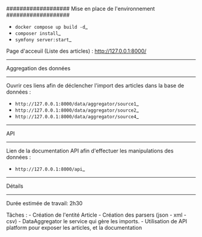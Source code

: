 ###################
Mise en place de l'environnement
###################

-  `docker compose up build -d`_
-  `composer install`_
-  `symfony server:start`_

Page d'acceuil (Liste des articles) : http://127.0.0.1:8000/


*******************
Aggregation des données
*******************

Ouvrir ces liens afin de déclencher l'import des articles dans la base de données :

-  `http://127.0.0.1:8000/data/aggregator/source1`_
-  `http://127.0.0.1:8000/data/aggregator/source2`_
-  `http://127.0.0.1:8000/data/aggregator/source4`_


*******************
API
*******************

Lien de la documentation API afin d'effectuer les manipulations des données : 
-  `http://127.0.0.1:8000/api`_ 



*******************
Détails
*******************
Durée estimée de travail: 2h30

Tâches : 
    - Création de l'entité Article
    - Création des parsers (json - xml - csv)
    - DataAggregator le service qui gère les imports.
    - Utilisation de API platform pour exposer les articles, et la documentation



